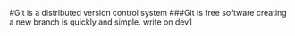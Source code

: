 #Git is a distributed version control system
###Git is free software
creating a new branch is quickly and simple.
write on dev1

